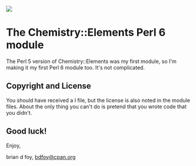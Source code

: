 [![](https://travis-ci.org/briandfoy/perl6-chemistry-elements.svg?branch=master)](https://travis-ci.org/briandfoy/perl6-chemistry-elements)

# The Chemistry::Elements Perl 6 module

The Perl 5 version of Chemistry::Elements was my first module, so
I'm making it my first Perl 6 module too. It's not complicated.

## Copyright and License

You should have received a I<LICENSE> file, but the license is also noted
in the module files. About the only thing you can't do is pretend that
you wrote code that you didn't.

## Good luck!

Enjoy,

brian d foy, bdfoy@cpan.org
